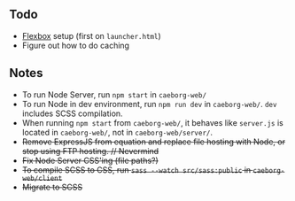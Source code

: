 ## Todo
* [Flexbox](https://www.youtube.com/watch?v=fYq5PXgSsbE) setup (first on `launcher.html`)
* Figure out how to do caching

## Notes
* To run Node Server, run `npm start` in `caeborg-web/`
* To run Node in dev environment, run `npm run dev` in `caeborg-web/`. `dev` includes SCSS compilation.
* When running `npm start` from `caeborg-web/`, it behaves like `server.js` is located in `caeborg-web/`, not in `caeborg-web/server/`.
* ~~Remove ExpressJS from equation and replace file hosting with Node, or stop using FTP hosting. // Nevermind~~
* ~~Fix Node Server CSS'ing (file paths?)~~
* ~~To compile SCSS to CSS, run `sass --watch src/sass:public` in `caeborg-web/client`~~
* ~~Migrate to SCSS~~
